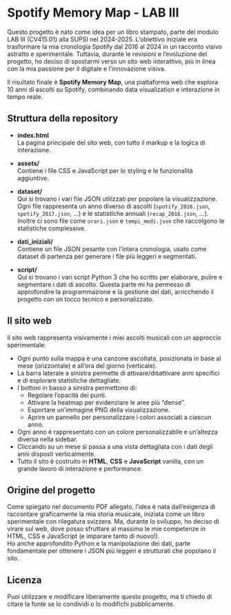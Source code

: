 # Spotify Memory Map - LAB III

Questo progetto è nato come idea per un libro stampato, parte del modulo LAB III (CV415.01) alla SUPSI nel 2024-2025. L'obiettivo iniziale era trasformare la mia cronologia Spotify dal 2016 al 2024 in un racconto visivo astratto e sperimentale. Tuttavia, durante le revisioni e l’evoluzione del progetto, ho deciso di spostarmi verso un sito web interattivo, più in linea con la mia passione per il digitale e l’innovazione visiva.

Il risultato finale è **Spotify Memory Map**, una piattaforma web che esplora 10 anni di ascolti su Spotify, combinando data visualization e interazione in tempo reale.

## Struttura della repository

- **index.html**  
  La pagina principale del sito web, con tutto il markup e la logica di interazione.

- **assets/**  
  Contiene i file CSS e JavaScript per lo styling e le funzionalità aggiuntive.

- **dataset/**  
  Qui si trovano i vari file JSON utilizzati per popolare la visualizzazione. Ogni file rappresenta un anno diverso di ascolti (`spotify_2016.json`, `spotify_2017.json`, …) e le statistiche annuali (`recap_2016.json`, …).  
  Inoltre ci sono file come `orari.json` e `tempi_medi.json` che raccolgono le statistiche complessive.

- **dati_iniziali/**  
  Contiene un file JSON pesante con l’intera cronologia, usato come dataset di partenza per generare i file più leggeri e segmentati.

- **script/**  
  Qui si trovano i vari script Python 3 che ho scritto per elaborare, pulire e segmentare i dati di ascolto. Questa parte mi ha permesso di approfondire la programmazione e la gestione dei dati, arricchendo il progetto con un tocco tecnico e personalizzato.
  
## Il sito web

Il sito web rappresenta visivamente i miei ascolti musicali con un approccio sperimentale:

- Ogni punto sulla mappa è una canzone ascoltata, posizionata in base al mese (orizzontale) e all’ora del giorno (verticale).
- La barra laterale a sinistra permette di attivare/disattivare anni specifici e di esplorare statistiche dettagliate.
- I bottoni in basso a sinistra permettono di:
  - Regolare l’opacità dei punti.
  - Attivare la heatmap per evidenziare le aree più “dense”.
  - Esportare un’immagine PNG della visualizzazione.
  - Aprire un pannello per personalizzare i colori associati a ciascun anno.
- Ogni anno è rappresentato con un colore personalizzabile e un’altezza diversa nella sidebar.
- Cliccando su un mese si passa a una vista dettagliata con i dati degli anni disposti verticalmente.
- Tutto il sito è costruito in **HTML**, **CSS** e **JavaScript** vanilla, con un grande lavoro di interazione e performance.

## Origine del progetto

Come spiegato nel documento PDF allegato, l’idea è nata dall’esigenza di raccontare graficamente la mia storia musicale, iniziata come un libro sperimentale con rilegatura svizzera. Ma, durante lo sviluppo, ho deciso di virare sul web, dove posso sfruttare al massimo le mie competenze in HTML, CSS e JavaScript (e imparare tanto di nuovo!).  
Ho anche approfondito Python e la manipolazione dei dati, parte fondamentale per ottenere i JSON più leggeri e strutturati che popolano il sito.

## Licenza

Puoi utilizzare e modificare liberamente questo progetto, ma ti chiedo di citare la fonte se lo condividi o lo modifichi pubblicamente.

